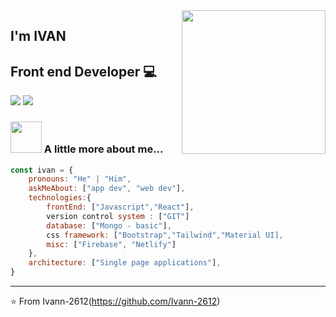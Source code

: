 <img align='right' src="https://media.giphy.com/media/M9gbBd9nbDrOTu1Mqx/giphy.gif" width="230">

##  I'm IVAN 
## Front end Developer 💻

[![](https://img.shields.io/badge/LinkedIn-ivan-nikolic-blue)](https://www.linkedin.com/in/ivan-nikolic-750881186/)
[![](https://img.shields.io/badge/Gmail-ivan.nikolic%40gmail.com-red)](mailto:ivan.nikolicamp@gmail.com)


### <img src="https://media.giphy.com/media/VgCDAzcKvsR6OM0uWg/giphy.gif" width="50"> A little more about me...  

```javascript
const ivan = {
    pronouns: "He" | "Him",
    askMeAbout: ["app dev", "web dev"],
    technologies:{
        frontEnd: ["Javascript","React"],
        version control system : ["GIT"]
        database: ["Mongo - basic"],
        css framework: ["Bootstrap","Tailwind","Material UI],
        misc: ["Firebase", "Netlify"]
    },
    architecture: ["Single page applications"],
}
```

---
⭐️ From Ivann-2612(https://github.com/Ivann-2612)
